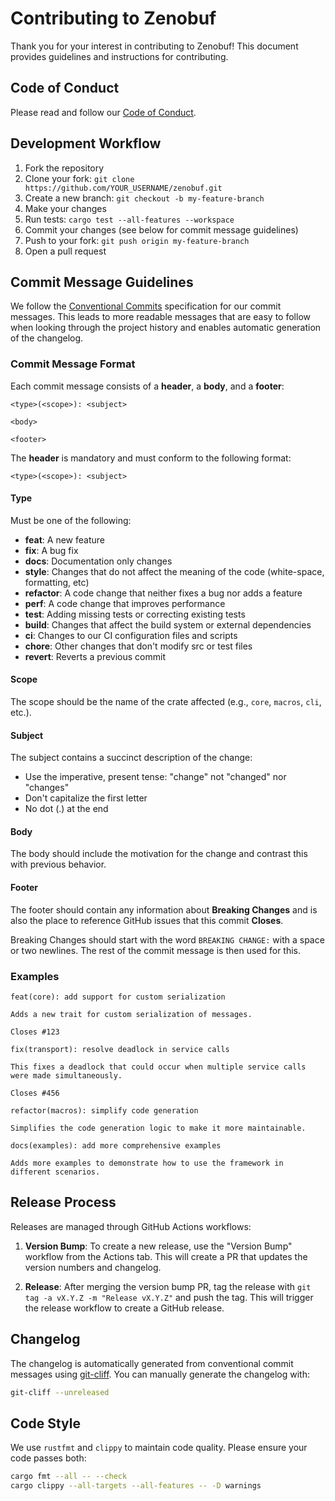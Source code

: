 # Contributing to Zenobuf

Thank you for your interest in contributing to Zenobuf! This document provides guidelines and instructions for contributing.

## Code of Conduct

Please read and follow our [Code of Conduct](CODE_OF_CONDUCT.md).

## Development Workflow

1. Fork the repository
2. Clone your fork: `git clone https://github.com/YOUR_USERNAME/zenobuf.git`
3. Create a new branch: `git checkout -b my-feature-branch`
4. Make your changes
5. Run tests: `cargo test --all-features --workspace`
6. Commit your changes (see below for commit message guidelines)
7. Push to your fork: `git push origin my-feature-branch`
8. Open a pull request

## Commit Message Guidelines

We follow the [Conventional Commits](https://www.conventionalcommits.org/) specification for our commit messages. This leads to more readable messages that are easy to follow when looking through the project history and enables automatic generation of the changelog.

### Commit Message Format

Each commit message consists of a **header**, a **body**, and a **footer**:

```
<type>(<scope>): <subject>

<body>

<footer>
```

The **header** is mandatory and must conform to the following format:

```
<type>(<scope>): <subject>
```

#### Type

Must be one of the following:

- **feat**: A new feature
- **fix**: A bug fix
- **docs**: Documentation only changes
- **style**: Changes that do not affect the meaning of the code (white-space, formatting, etc)
- **refactor**: A code change that neither fixes a bug nor adds a feature
- **perf**: A code change that improves performance
- **test**: Adding missing tests or correcting existing tests
- **build**: Changes that affect the build system or external dependencies
- **ci**: Changes to our CI configuration files and scripts
- **chore**: Other changes that don't modify src or test files
- **revert**: Reverts a previous commit

#### Scope

The scope should be the name of the crate affected (e.g., `core`, `macros`, `cli`, etc.).

#### Subject

The subject contains a succinct description of the change:

- Use the imperative, present tense: "change" not "changed" nor "changes"
- Don't capitalize the first letter
- No dot (.) at the end

#### Body

The body should include the motivation for the change and contrast this with previous behavior.

#### Footer

The footer should contain any information about **Breaking Changes** and is also the place to reference GitHub issues that this commit **Closes**.

Breaking Changes should start with the word `BREAKING CHANGE:` with a space or two newlines. The rest of the commit message is then used for this.

### Examples

```
feat(core): add support for custom serialization

Adds a new trait for custom serialization of messages.

Closes #123
```

```
fix(transport): resolve deadlock in service calls

This fixes a deadlock that could occur when multiple service calls were made simultaneously.

Closes #456
```

```
refactor(macros): simplify code generation

Simplifies the code generation logic to make it more maintainable.
```

```
docs(examples): add more comprehensive examples

Adds more examples to demonstrate how to use the framework in different scenarios.
```

## Release Process

Releases are managed through GitHub Actions workflows:

1. **Version Bump**: To create a new release, use the "Version Bump" workflow from the Actions tab. This will create a PR that updates the version numbers and changelog.

2. **Release**: After merging the version bump PR, tag the release with `git tag -a vX.Y.Z -m "Release vX.Y.Z"` and push the tag. This will trigger the release workflow to create a GitHub release.

## Changelog

The changelog is automatically generated from conventional commit messages using [git-cliff](https://github.com/orhun/git-cliff). You can manually generate the changelog with:

```bash
git-cliff --unreleased
```

## Code Style

We use `rustfmt` and `clippy` to maintain code quality. Please ensure your code passes both:

```bash
cargo fmt --all -- --check
cargo clippy --all-targets --all-features -- -D warnings
```
